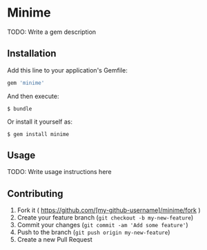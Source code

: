 # Minime

TODO: Write a gem description

## Installation

Add this line to your application's Gemfile:

```ruby
gem 'minime'
```

And then execute:

    $ bundle

Or install it yourself as:

    $ gem install minime

## Usage

TODO: Write usage instructions here

## Contributing

1. Fork it ( https://github.com/[my-github-username]/minime/fork )
2. Create your feature branch (`git checkout -b my-new-feature`)
3. Commit your changes (`git commit -am 'Add some feature'`)
4. Push to the branch (`git push origin my-new-feature`)
5. Create a new Pull Request

